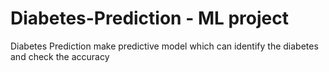 # Diabetes-Prediction - ML project 
Diabetes Prediction make predictive model which can identify the diabetes and check the accuracy 
